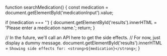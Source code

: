 function searchMedication() {
  const medication = document.getElementById('medicationInput').value;
  
  if (medication === '') {
    document.getElementById('results').innerHTML = 'Please enter a medication name.';
    return;
  }
  
  // In the future, we'll call an API here to get the side effects.
  // For now, just display a dummy message.
  document.getElementById('results').innerHTML = `Showing side effects for: <strong>${medication}</strong>`;
}
